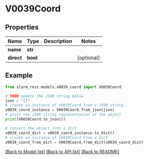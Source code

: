 # V0039Coord


## Properties

Name | Type | Description | Notes
------------ | ------------- | ------------- | -------------
**name** | **str** |  | 
**direct** | **bool** |  | [optional] 

## Example

```python
from slurm_rest.models.v0039_coord import V0039Coord

# TODO update the JSON string below
json = "{}"
# create an instance of V0039Coord from a JSON string
v0039_coord_instance = V0039Coord.from_json(json)
# print the JSON string representation of the object
print(V0039Coord.to_json())

# convert the object into a dict
v0039_coord_dict = v0039_coord_instance.to_dict()
# create an instance of V0039Coord from a dict
v0039_coord_from_dict = V0039Coord.from_dict(v0039_coord_dict)
```
[[Back to Model list]](../README.md#documentation-for-models) [[Back to API list]](../README.md#documentation-for-api-endpoints) [[Back to README]](../README.md)


